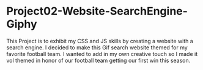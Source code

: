 # Project02-Website-SearchEngine-Giphy
This Project is to exhibit my CSS and JS skills by creating a website with a search engine.
I decided to make this Gif search website themed for my favorite football team. I wanted to add in my own creative touch so I made it vol themed in honor of our football team getting our first win this season.
